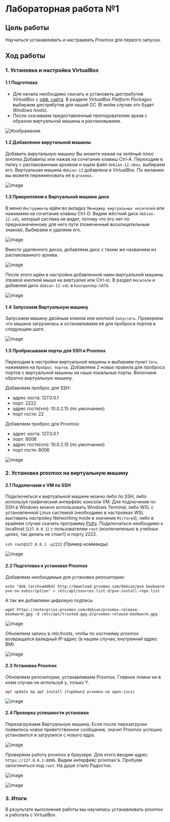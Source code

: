 # Лабораторная работа №1 

## Цель работы

Научиться устанавливать и настраивать _Proxmox_ для первого запуска.

## Ход работы

### 1. Установка и настройка VirtualBox

#### 1.1 Подготовка

- Для начала необходимо скачать и установить дистрибутив _VirtualBox_ с [офф. сайта](https://www.virtualbox.org/wiki/Downloads). В разделе _VirtualBox Platform Packages_ выбираем дистрибутив для нашей ОС (В моём случае это будет _Windows hosts_). 
- После скачиваем предоставленный преподователем архив с образом виртуальной машины и распаковываем.

![Изображение](./img/1.png)

#### 1.2 Добавление вирутальной машины 
Добавить вирутальную машину Вы можете нажав на зелёный плюс (кнопка Добавить) или нажав на сочетание клавиш Ctrl-A. Переходим в папку с распакованным архивом и ищем файл `debian-12.vbox`, выбираем его. Виртуальная машина `debian-12` добавлена в _VirtualBox_. По желанию вы можете переименовать её в `proxmox`.

![image](img/2.png)

#### 1.3 Прикрепляем к Виртуальной машине диск

В меню `Инструменты` идём во вкладку `Менеджер виртуальных носителей` или нажимаем на сочетание клавиш Ctrl-D. Видим жёсткий диск `debian-12.vdi`, который система не видит, потому что его нет по предназначенному для него пути (помеченный восклицательным знаком). Выбираем и удаляем его.

![image](img/3.png)

Вместо удалённого диска, добавляем диск с таким же названием из распакованного архива.

![image](img/4.png)

После этого идём в настройки добавленной нами виртуальной машины (правой кнопкой мыши на виртуалке или Ctrl-s). В раздел `Носители` и добавлем диск `debian-12.vdi` в `Контроллер:SATA`.

![image](img/5.png)


#### 1.4 Запускаем Виртуальную машину 

Запускаем машину двойным кликом или кнопкой `Запустить`. Проверяем что машина загрузилась и останавливаем её для проброса портов в следующем шаге.

![image](img/6.png)

#### 1.5 Пробрасываем порты для SSH и Proxmox

Переходим в настройки виртуальной машины и выбираем пункт `Сеть` нажимаем на `Проброс портов`. Добавляем 2 новых правила для проброса портов с виртуальной машины на наши локальные порты. Включаем обратно виртуальную машину.

Добавляем проброс для SSH:
- адрес хоста: 127.0.0.1
- порт: 2222
- адрес гостя(vm): 10.0.2.15 (по умолчанию)
- порт гостя: 22

Добавляем проброс для Proxmox:
- адрес хоста: 127.0.0.1
- порт: 8006
- адрес гостя(vm): 10.0.2.15 (по умолчанию)
- порт гостя: 8006

![image](img/7.png)

### 2. Установка proxmox на виртуальную машину

#### 2.1 Подключаем к VM по SSH

Подключиться к виртуальной машине можно либо по SSH, либо используя графический интерфейс консоли VM. Для подлючения по SSH в Windows можно использовать Windows Terminal, либо WSL с установленной Linux системой (необходимо в настройках WSL выставить настройку Networking mode в значение `Mirrored`), либо в крайнем случае скачать программу [Putty](https://www.putty.org/). Подключаться необходимо к localhost (`127.0.0.1`) с пользователем `root` (исключительно в учебных целях, так делать не стоит!) и порту 2222.

`ssh root@127.0.0.1 -p2222` (Пример комманды)

![image](img/8.png)

#### 2.2 Подготовка к установке Proxmox

Добавляем необходимые для установки репозитории:

```
echo "deb [arch=amd64] http://download.proxmox.com/debian/pve bookworm pve-no-subscription" > /etc/apt/sources.list.d/pve-install-repo.list
```

А так же добавляем цифровую подпись:

```
wget https://enterprise.proxmox.com/debian/proxmox-release-bookworm.gpg -O /etc/apt/trusted.gpg.d/proxmox-release-bookworm.gpg
```

![image](img/9.png)

Обновляем запись в /etc/hosts, чтобы по хостнейму proxmox возвращался валидный IP-адрес (в нашем случае, внутренний адрес ВМ):

![image](img/10.png)

#### 2.3 Установка Proxmox

Обновляем репозитории, устанавливаем Proxmox. Главное помни ни в коем случае не используй y, только Y.

```
apt update && apt install ifupdown2 proxmox-ve open-iscsi
```

![image](img/11.png)

#### 2.4 Проверка успешности установки

Перезагружаем Виртуальную машину. Если после перезагрузки появилось новое приветственное сообщение, значит Proxmox успешно установился и загрузился с нового ядра.

![image](img/12.png)

Проверяем работу proxmox в браузере. Для этого вводим адрес `https://127.0.0.1:8006`. Видим интерфейс proxmax'a. Пробуем залогиниться под `root`. На душе стало Радостно.

![image](img/13.png)

![image](img/14.png)

### 3. Итоги

В результате выполнения работы мы научились устанавливать proxmox и работать с VirtualBox.